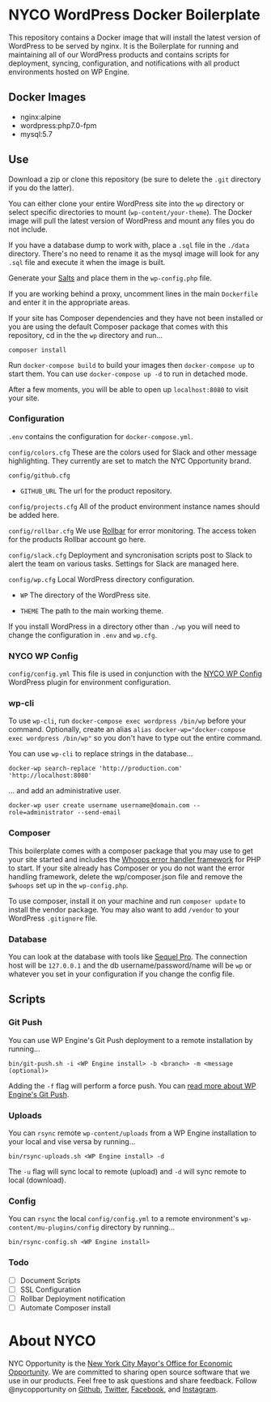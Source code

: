# NYCO WordPress Docker Boilerplate

This repository contains a Docker image that will install the latest version of WordPress to be served by nginx. It is the Boilerplate for running and maintaining all of our WordPress products and contains scripts for deployment, syncing, configuration, and notifications with all product environments hosted on WP Engine.

## Docker Images

- nginx:alpine
- wordpress:php7.0-fpm
- mysql:5.7

## Use
Download a zip or clone this repository (be sure to delete the `.git` directory if you do the latter).

You can either clone your entire WordPress site into the `wp` directory or select specific directories to mount (`wp-content/your-theme`). The Docker image will pull the latest version of WordPress and mount any files you do not include.

If you have a database dump to work with, place a `.sql` file in the `./data` directory. There's no need to rename it as the mysql image will look for any `.sql` file and execute it when the image is built.

Generate your [Salts](https://api.wordpress.org/secret-key/1.1/salt/) and place them in the `wp-config.php` file.

If you are working behind a proxy, uncomment lines in the main `Dockerfile` and enter it in the appropriate areas.

If your site has Composer dependencies and they have not been installed or you are using the default Composer package that comes with this repository, cd in the the `wp` directory and run...
```
composer install
```

Run `docker-compose build` to build your images then `docker-compose up` to start them. You can use `docker-compose up -d` to run in detached mode.

After a few moments, you will be able to open up `localhost:8080` to visit your site.

### Configuration

`.env` contains the configuration for `docker-compose.yml`.

`config/colors.cfg` These are the colors used for Slack and other message highlighting. They currently are set to match the NYC Opportunity brand.

`config/github.cfg`

- `GITHUB_URL` The url for the product repository.

`config/projects.cfg` All of the product environment instance names should be added here.

`config/rollbar.cfg` We use [Rollbar](https://rollbar.com) for error monitoring. The access token for the products Rollbar account go here.

`config/slack.cfg` Deployment and syncronisation scripts post to Slack to alert the team on various tasks. Settings for Slack are managed here.

`config/wp.cfg` Local WordPress directory configuration.

- `WP` The directory of the WordPress site.

- `THEME` The path to the main working theme.

If you install WordPress in a directory other than `./wp` you will need to change the configuration in `.env` and `wp.cfg`.

### NYCO WP Config

`config/config.yml` This file is used in conjunction with the [NYCO WP Config](https://github.com/cityofnewyork/nyco-wp-config) WordPress plugin for environment configuration.

### wp-cli

To use `wp-cli`, run `docker-compose exec wordpress /bin/wp` before your command. Optionally, create an alias `alias docker-wp="docker-compose exec wordpress /bin/wp"` so you don't have to type out the entire command.

You can use `wp-cli` to replace strings in the database...

```
docker-wp search-replace 'http://production.com' 'http://localhost:8080'
```

... and add an administrative user.

```
docker-wp user create username username@domain.com --role=administrator --send-email
```

### Composer

This boilerplate comes with a composer package that you may use to get your site started and includes the [Whoops error handler framework](https://github.com/filp/whoops) for PHP to start. If your site already has Composer or you do not want the error handling framework, delete the wp/composer.json file and remove the `$whoops` set up in the `wp-config.php`.

To use composer, install it on your machine and run `composer update` to install the vendor package. You may also want to add `/vendor` to your WordPress `.gitignore` file.

### Database

You can look at the database with tools like [Sequel Pro](https://www.sequelpro.com/). The connection host will be `127.0.0.1` and the db username/password/name will be `wp` or whatever you set in your configuration if you change the config file.

## Scripts

### Git Push

You can use WP Engine's Git Push deployment to a remote installation by running...

```
bin/git-push.sh -i <WP Engine install> -b <branch> -m <message (optional)>
```
Adding the `-f` flag will perform a force push. You can [read more about WP Engine's Git Push](https://wpengine.com/git/).

### Uploads

You can `rsync` remote `wp-content/uploads` from a WP Engine installation to your local and vise versa by running...
```
bin/rsync-uploads.sh <WP Engine install> -d
```
The `-u` flag will sync local to remote (upload) and `-d` will sync remote to local (download).

### Config

You can `rsync` the local `config/config.yml` to a remote environment's `wp-content/mu-plugins/config` directory by running...

```
bin/rsync-config.sh <WP Engine install>
```

### Todo

- [ ] Document Scripts
- [ ] SSL Configuration
- [ ] Rollbar Deployment notification
- [ ] Automate Composer install

# About NYCO

NYC Opportunity is the [New York City Mayor's Office for Economic Opportunity](http://nyc.gov/opportunity). We are committed to sharing open source software that we use in our products. Feel free to ask questions and share feedback. Follow @nycopportunity on [Github](https://github.com/orgs/CityOfNewYork/teams/nycopportunity), [Twitter](https://twitter.com/nycopportunity), [Facebook](https://www.facebook.com/NYCOpportunity/), and [Instagram](https://www.instagram.com/nycopportunity/).
